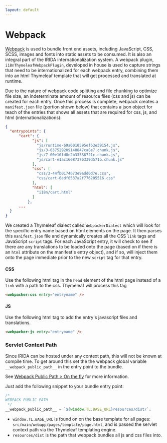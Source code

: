 ```yaml
---
layout: default
---
```


Webpack
=======

[Webpack](https://webpack.js.org) is used to bundle front end assets, including JavaScript, CSS, SCSS, images and fonts into static assets to be consumed.  It is also an integral part of the IRIDA internationalization system. A webpack plugin, `i18nThymeleafWebpackPlugin`, developed in house is used to capture strings that need to be internationalized for each webpack entry, combining them into an html Thymeleaf template that will get processed and translated at runtime.

Due to the nature of webpack code splitting and file chunking to optimize file size, an indeterminate amount of resource files (css and js) can be created for each entry.  Once this process is complete, webpack creates a `manifest.json` file (portion shown below) that contains a json object for teach of the entries that shows all assets that are required for css, js, and html (internationalizations):

```json
{
  "entrypoints": {
      "cart": {
            "js": [
              "js/runtime-b9a6010595ef63e39154.js",
              "js/3-637529209148847ca8e7.chunk.js",
              "js/7-00e10fd8e2b33536721c.chunk.js",
              "js/cart-e1ac16e87376339d571b.chunk.js"
            ],
            "css": [
              "css/3-44fb0174673e9add0d7e.css",
              "css/cart-6edf0537a2f776205516.css"
            ],
            "html": [
              "i18n/cart.html"
            ]
          },
      ...
  }
}
```
  
We created a Thymeleaf dialect called `WebpackerDialect` which will look for the specific entry name based on html elements on the page.  It then parses this `manifest.json` file and dynamically creates all the CSS `link` tags and JavaScript `script` tags.   For each JavaScript entry, it will check to see if there are any translations to be loaded onto the page (based on if there is an `html` attribute on the manifest's entry object), and if so, will inject them onto the page immediate prior to the new `script` tag for that entry.

#### CSS

Use the following html tag in the `head` element of the html page instead of a `link` with a path to the css.  Thymeleaf will process this tag

```html
<webpacker:css entry="entryname" />
```

#### JS

Use the following html tag to add the entry's javascript files and translations.

```html
<webpacker:js entry="entryname" />
```

### Servlet Context Path
Since IRIDA can be hosted under any context path, this will not be known at compile time.  To get around this set the the webpack global variable `__webpack_public_path__` in the entry point to the bundle. 

See [Webpack Public Path > On the fly](https://webpack.js.org/guides/public-path/#on-the-fly) for more information.

Just add the following snippet to your bundle entry point:

```javascript
/*
WEBPACK PUBLIC PATH
 */
__webpack_public_path__ = `${window.TL.BASE_URL}resources/dist/`;
```
* `window.TL.BASE_URL` is found on on the base template for all pages: `src/main/webapp/pages/template/page.html`, and is passed the servlet context path via the Thymeleaf templating engine.
* `resources/dist` is the path that webpack bundles all js and css files into.
